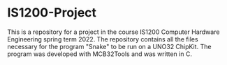 # IS1200-Project
This is a repository for a project in the course IS1200 Computer Hardware Engineering spring term 2022. The repository contains all the files necessary for the program "Snake" to be run on a UNO32 ChipKit. The program was developed with MCB32Tools and was written in C.
